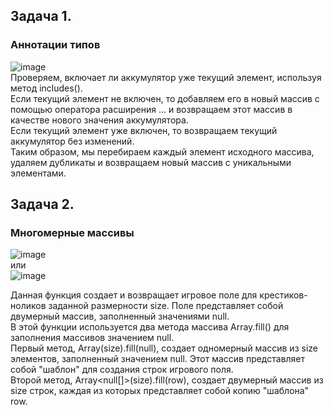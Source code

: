 ## Задача 1.   
### Аннотации типов  
![image](https://user-images.githubusercontent.com/113675674/230895648-b85e7bd6-b35c-40e4-973a-2623bb9a25cf.png)  
Проверяем, включает ли аккумулятор уже текущий элемент, используя метод includes().  
Если текущий элемент не включен, то добавляем его в новый массив с помощью оператора расширения ... и возвращаем этот массив в качестве нового значения аккумулятора.  
Если текущий элемент уже включен, то возвращаем текущий аккумулятор без изменений.  
Таким образом, мы перебираем каждый элемент исходного массива, удаляем дубликаты и возвращаем новый массив с уникальными элементами.  


## Задача 2.   
### Многомерные массивы  

![image](https://user-images.githubusercontent.com/113675674/230897020-46217b4d-8bab-46ef-a532-5f5f6c472463.png)  
или  
![image](https://user-images.githubusercontent.com/113675674/230897074-a315f80a-1a0a-4d94-ae01-7752af791c87.png)  

Данная функция создает и возвращает игровое поле для крестиков-ноликов заданной размерности size. Поле представляет собой двумерный массив, заполненный значениями null.  
В этой функции используется два метода массива Array.fill() для заполнения массивов значением null.  
Первый метод, Array<null>(size).fill(null), создает одномерный массив из size элементов, заполненный значением null. Этот массив представляет собой "шаблон" для создания строк игрового поля.  
Второй метод, Array<null[]>(size).fill(row), создает двумерный массив из size строк, каждая из которых представляет собой копию "шаблона" row.  





